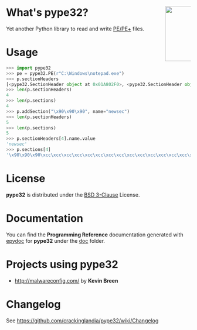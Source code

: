 What's pype32? <img src="http://goo.gl/jrf7j8" align="right" height="150" style="max-width: 70px">
======

Yet another Python library to read and write [PE/PE+](http://es.wikipedia.org/wiki/Portable_Executable) files.

Usage
======

```python
>>> import pype32
>>> pe = pype32.PE(r"C:\Windows\notepad.exe")
>>> p.sectionHeaders
[<pype32.SectionHeader object at 0x01A802F0>, <pype32.SectionHeader object at 0x01A805F0>, <pype32.SectionHeader object at 0x01A803B0>, <pype32.SectionHeader object at 0x01A80730>]
>>> len(p.sectionHeaders)
4
>>> len(p.sections)
4
>>> p.addSection("\x90\x90\x90", name="newsec")
>>> len(p.sectionHeaders)
5
>>> len(p.sections)
5
>>> p.sectionHeaders[4].name.value
'newsec'
>>> p.sections[4]
'\x90\x90\x90\xcc\xcc\xcc\xcc\xcc\xcc\xcc\xcc\xcc\xcc\xcc\xcc\xcc\xcc\xcc\xcc\xcc\xcc\xcc\xcc\xcc\xcc
```

License
======

**pype32** is distributed under the [BSD 3-Clause](http://opensource.org/licenses/BSD-3-Clause) License.

Documentation
======

You can find the **Programming Reference** documentation generated with [epydoc](http://epydoc.sourceforge.net/) for **pype32** under the [doc](doc/index.html) folder.

Projects using pype32
======

 * http://malwareconfig.com/ by **Kevin Breen**
  
Changelog
======

See https://github.com/crackinglandia/pype32/wiki/Changelog
